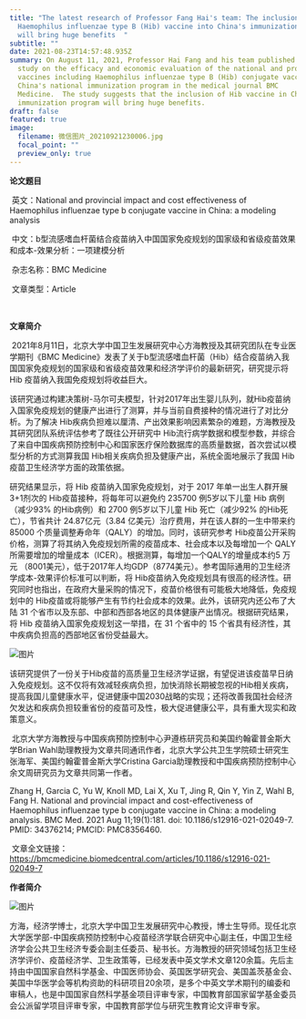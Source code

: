 ```yaml
---
title: "The latest research of Professor Fang Hai's team: The inclusion of
  Haemophilus influenzae type B (Hib) vaccine into China's immunization program
  will bring huge benefits  "
subtitle: ""
date: 2021-08-23T14:57:48.935Z
summary: On August 11, 2021, Professor Hai Fang and his team published a new
  study on the efficacy and economic evaluation of the national and provincial
  vaccines including Haemophilus influenzae type B (Hib) conjugate vaccine in
  China's national immunization program in the medical journal BMC
  Medicine.  The study suggests that the inclusion of Hib vaccine in China's
  immunization program will bring huge benefits.
draft: false
featured: true
image:
  filename: 微信图片_20210921230006.jpg
  focal_point: ""
  preview_only: true
---
```

**论文题目**

 英文：National and provincial impact and cost effectiveness of Haemophilus influenzae type b conjugate vaccine in China: a modeling analysis

 中文：b型流感嗜血杆菌结合疫苗纳入中国国家免疫规划的国家级和省级疫苗效果和成本-效果分析：一项建模分析

 杂志名称：BMC Medicine

 文章类型：Article

 

**文章简介**

 2021年8月11日，北京大学中国卫生发展研究中心方海教授及其研究团队在专业医学期刊《BMC Medicine》发表了关于b型流感嗜血杆菌（Hib）结合疫苗纳入我国国家免疫规划的国家级和省级疫苗效果和经济学评价的最新研究，研究提示将 Hib 疫苗纳入我国免疫规划将收益巨大。

该研究通过构建决策树-马尔可夫模型，针对2017年出生婴儿队列，就Hib疫苗纳入国家免疫规划的健康产出进行了测算，并与当前自费接种的情况进行了对比分析。为了解决 Hib疾病负担难以厘清、产出效果影响因素繁杂的难题，方海教授及其研究团队系统评估参考了既往公开研究中 Hib流行病学数据和模型参数，并综合了来自中国疾病预防控制中心和国家医疗保险数据库的高质量数据，首次尝试以模型分析的方式测算我国 Hib相关疾病负担及健康产出，系统全面地展示了我国 Hib 疫苗卫生经济学方面的政策依据。

研究结果显示，将 Hib 疫苗纳入国家免疫规划，对于 2017 年单一出生人群开展3+1剂次的 Hib疫苗接种，将每年可以避免约 235700 例5岁以下儿童 Hib 病例（减少93% 的Hib病例）和 2700 例5岁以下儿童 Hib 死亡（减少92% 的Hib死亡），节省共计 24.87亿元（3.84 亿美元）治疗费用，并在该人群的一生中带来约 85000 个质量调整寿命年（QALY）的增加。同时，该研究参考 Hib疫苗公开采购价格，测算了将其纳入免疫规划所需的疫苗成本、社会成本以及每增加一个 QALY所需要增加的增量成本（ICER）。根据测算，每增加一个QALY的增量成本约5 万元 （8001美元），低于2017年人均GDP（8774美元）。参考国际通用的卫生经济学成本-效果评价标准可以判断，将 Hib疫苗纳入免疫规划具有很高的经济性。研究同时也指出，在政府大量采购的情况下，疫苗价格很有可能极大地降低，免疫规划中的 Hib疫苗或将能够产生有节约社会成本的效果。此外，该研究内还公布了大陆 31 个省市以及东部、中部和西部各地区的具体健康产出情况。根据研究结果，将 Hib 疫苗纳入国家免疫规划这一举措，在 31 个省中的 15 个省具有经济性，其中疾病负担高的西部地区省份受益最大。



![图片](https://mmbiz.qpic.cn/mmbiz_png/iaFbjHZ1liadm9jRTJZ2LPfhibX8P74wdbABayBXbwRpnFdibJx26Kia6p38MiaSFRJDXgaxf8r22lx45xYcIIh6ib2YQ/640?wx_fmt=png&tp=webp&wxfrom=5&wx_lazy=1&wx_co=1)

该研究提供了一份关于Hib疫苗的高质量卫生经济学证据，有望促进该疫苗早日纳入免疫规划。这不仅将有效减轻疾病负担，加快消除长期被忽视的Hib相关疾病，提高我国儿童健康水平，促进健康中国2030战略的实现；还将改善我国社会经济欠发达和疾病负担较重省份的疫苗可及性，极大促进健康公平，具有重大现实和政策意义。

 北京大学方海教授与中国疾病预防控制中心尹遵栋研究员和美国约翰霍普金斯大学Brian Wahl助理教授为文章共同通讯作者，北京大学公共卫生学院硕士研究生张海军、美国约翰霍普金斯大学Cristina Garcia助理教授和中国疾病预防控制中心余文周研究员为文章共同第一作者。

Zhang H, Garcia C, Yu W, Knoll MD, Lai X, Xu T, Jing R, Qin Y, Yin Z, Wahl B, Fang H. National and provincial impact and cost-effectiveness of Haemophilus influenzae type b conjugate vaccine in China: a modeling analysis. BMC Med. 2021 Aug 11;19(1):181. doi: 10.1186/s12916-021-02049-7. PMID: 34376214; PMCID: PMC8356460.

 文章全文链接：https://bmcmedicine.biomedcentral.com/articles/10.1186/s12916-021-02049-7

**作者简介**

![图片](https://mmbiz.qpic.cn/mmbiz_jpg/iaFbjHZ1liadm9jRTJZ2LPfhibX8P74wdbASxRovZqp7ES6az4c6c0mLibmPiaTSGBKGLNiaZWibHRrKuuoZAXsusWZkQ/640?wx_fmt=jpeg&tp=webp&wxfrom=5&wx_lazy=1&wx_co=1)

方海，经济学博士，北京大学中国卫生发展研究中心教授，博士生导师。现任北京大学医学部-中国疾病预防控制中心疫苗经济学联合研究中心副主任，中国卫生经济学会公共卫生经济专委会副主任委员、秘书长。方海教授的研究领域包括卫生经济学评价、疫苗经济学、卫生政策等，已经发表中英文学术文章120余篇。先后主持由中国国家自然科学基金、中国医师协会、英国医学研究会、美国盖茨基金会、美国中华医学会等机构资助的科研项目20余项，是多个中英文学术期刊的编委和审稿人，也是中国国家自然科学基金项目评审专家，中国教育部国家留学基金委员会公派留学项目评审专家，中国教育部学位与研究生教育论文评审专家。